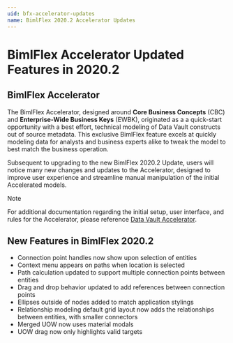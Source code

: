 ```yaml
---
uid: bfx-accelerator-updates
name: BimlFlex 2020.2 Accelerator Updates 
---
```


# BimlFlex Accelerator Updated Features in 2020.2

## BimlFlex Accelerator

The BimlFlex Accelerator, designed around **Core Business Concepts** (CBC) and **Enterprise-Wide Business Keys** (EWBK), originated as a a quick-start opportunity with a best effort, technical modeling of Data Vault constructs out of source metadata.
This exclusive BimlFlex feature excels at quickly modeling data for analysts and business experts alike to tweak the model to best match the business operation.

Subsequent to upgrading to the new BimlFlex 2020.2 Update, users will notice many new changes and updates to the Accelerator, designed to improve user experience and streamline manual manipulation of the initial Accelerated models.

> [!NOTE]
> For additional documentation regarding the initial setup, user interface, and rules for the Accelerator, please reference [Data Vault Accelerator](xref:accelerator).

## New Features in BimlFlex 2020.2

- Connection point handles now show upon selection of entities
- Context menu appears on paths when location is selected
- Path calculation updated to support multiple connection points between entities
- Drag and drop behavior updated to add references between connection points
- Ellipses outside of nodes added to match application stylings
- Relationship modeling default grid layout now adds the relationships between entities, with smaller connectors
- Merged UOW now uses material modals
- UOW drag now only highlights valid targets

### 